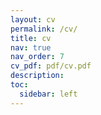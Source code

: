 ```yaml
---
layout: cv
permalink: /cv/
title: cv
nav: true
nav_order: 7
cv_pdf: pdf/cv.pdf
description: 
toc:
  sidebar: left
---
```

